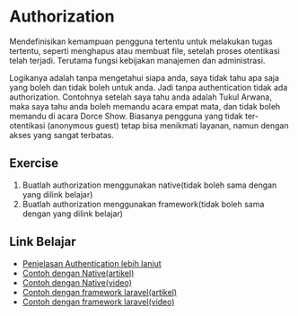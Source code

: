 # Authorization
Mendefinisikan kemampuan pengguna tertentu untuk melakukan tugas tertentu, seperti menghapus atau membuat file, setelah proses otentikasi telah terjadi. Terutama fungsi kebijakan manajemen dan administrasi.

Logikanya adalah tanpa mengetahui siapa anda, saya tidak tahu apa saja yang boleh dan tidak boleh untuk anda. Jadi tanpa authentication tidak ada authorization. Contohnya setelah saya tahu anda adalah Tukul Arwana, maka saya tahu anda boleh memandu acara empat mata, dan tidak boleh memandu di acara Dorce Show. Biasanya pengguna yang tidak ter-otentikasi (anonymous guest) tetap bisa menikmati layanan, namun dengan akses yang sangat terbatas.

## Exercise
1. Buatlah authorization menggunakan native(tidak boleh sama dengan yang dilink belajar)
2. Buatlah authorization menggunakan framework(tidak boleh sama dengan yang dilink belajar)

## Link Belajar
* [Penjelasan Authentication lebih lanjut](https://www.ilmuhacking.com/basic-concept/memahami-authentication-dan-authorization/)
* [Contoh dengan Native(artikel)](https://www.malasngoding.com/membuat-login-multi-user-level-dengan-php-dan-mysqli/)
* [Contoh dengan Native(video)](https://www.youtube.com/watch?v=gCFx1YGif1c&t=762s)
* [Contoh dengan framework laravel(artikel)](https://medium.com/@kiddy.xyz/ltutorial-login-register-session-validasi-laravel-5-4-61074b66799)
* [Contoh dengan framework laravel(video)](https://www.youtube.com/watch?v=zEKaQxVIG8I)